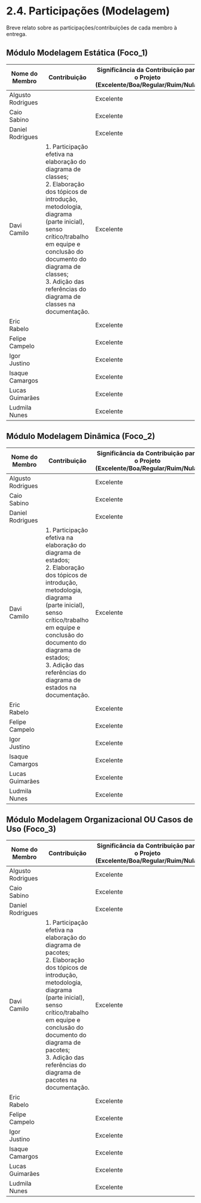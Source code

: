 # 2.4. Participações (Modelagem)

Breve relato sobre as participações/contribuições de cada membro à entrega.

## Módulo Modelagem Estática (Foco_1)

| Nome do Membro | Contribuição                                                                                                                                                        | Significância da Contribuição para o Projeto <br> (Excelente/Boa/Regular/Ruim/Nula) | Comprobatórios                                                                                                                                                                                                                                                                                                                                                                                                                                                                                                                                                            |
| -------------- | ------------------------------------------------------------------------------------------------------------------------------------------------------------------- | ----------------------------------------------------------------------------------- | ------------------------------------------------------------------------------------------------------------------------------------------------------------------------------------------------------------------------------------------------------------------------------------------------------------------------------------------------------------------------------------------------------------------------------------------------------------------------------------------------------------------------------------------------------------------------- |
| Algusto Rodrigues          |                                                                                  | Excelente |                                                                                                                                                  |
| Caio Sabino       |                                                   | Excelente |                                                                                                                                                  |
| Daniel Rodrigues           |  | Excelente |                                                                                                                                                |
| Davi Camilo         | 	1. Participação efetiva na elaboração do diagrama de classes;<br> 2. Elaboração dos tópicos de introdução, metodologia, diagrama (parte inicial), senso crítico/trabalho em equipe e conclusão do documento do diagrama de classes;<br> 3. Adição das referências do diagrama de classes na documentação.                                                                                                | Excelente |                                                                                                                                                                      |
| Eric Rabelo         |                                                                | Excelente |                                                                                                                                         |
Felipe Campelo          |                                                                                  | Excelente |                                                                                                                                                                                                             |
| Igor Justino       |                                                                                           | Excelente |                                                                                                                                |
| Isaque Camargos         |                                                                           |           Excelente |                                                                                                                                    |
| Lucas Guimarães        |                                                               | Excelente |                                                                                                                                                                                                                                    |
| Ludmila Nunes          |                                                          | Excelente |                                                                                                                                                                                                               |

## Módulo Modelagem Dinâmica (Foco_2)

| Nome do Membro | Contribuição                                                                                                                                                                         | Significância da Contribuição para o Projeto <br> (Excelente/Boa/Regular/Ruim/Nula) | Comprobatórios                                                                                                                                                                                                                                                                                                                                                                                                                                                                                                                                                                                           |
| -------------- | ------------------------------------------------------------------------------------------------------------------------------------------------------------------------------------ | ----------------------------------------------------------------------------------- | -------------------------------------------------------------------------------------------------------------------------------------------------------------------------------------------------------------------------------------------------------------------------------------------------------------------------------------------------------------------------------------------------------------------------------------------------------------------------------------------------------------------------------------------------------------------------------------------------------- |
| Algusto Rodrigues          |                                                                                  | Excelente |                                                                                                                                                  |
| Caio Sabino       |                                                   | Excelente |                                                                                                                                                  |
| Daniel Rodrigues           |  | Excelente |                                                                                                                                                |
| Davi Camilo         | 1. Participação efetiva na elaboração do diagrama de estados;<br> 2. Elaboração dos tópicos de introdução, metodologia, diagrama (parte inicial), senso crítico/trabalho em equipe e conclusão do documento do diagrama de estados;<br> 3. Adição das referências do diagrama de estados na documentação.                                                                                                 | Excelente |                                                                                                                                                                      |
| Eric Rabelo         |                                                                | Excelente |                                                                                                                                         |
Felipe Campelo          |                                                                                  | Excelente |                                                                                                                                                                                                             |
| Igor Justino       |                                                                                           | Excelente |                                                                                                                                |
| Isaque Camargos         |                                                                           |           Excelente |                                                                                                                                    |
| Lucas Guimarães        |                                                               | Excelente |                                                                                                                                                                                                                                    |
| Ludmila Nunes          |                                                          | Excelente |                                                                                                                                                                                                               |

## Módulo Modelagem Organizacional OU Casos de Uso (Foco_3)

| Nome do Membro | Contribuição                                                                                                                                           | Significância da Contribuição para o Projeto <br> (Excelente/Boa/Regular/Ruim/Nula) | Comprobatórios                                                                                                                                                                                                                                                                                                                                                                                                                                                                                                                                                                |
| -------------- | ------------------------------------------------------------------------------------------------------------------------------------------------------ | ----------------------------------------------------------------------------------- | ----------------------------------------------------------------------------------------------------------------------------------------------------------------------------------------------------------------------------------------------------------------------------------------------------------------------------------------------------------------------------------------------------------------------------------------------------------------------------------------------------------------------------------------------------------------------------- |
| Algusto Rodrigues          |                                                                                  | Excelente |                                                                                                                                                  |
| Caio Sabino       |                                                   | Excelente |                                                                                                                                                  |
| Daniel Rodrigues           |  | Excelente |                                                                                                                                                |
| Davi Camilo         | 1. Participação efetiva na elaboração do diagrama de pacotes;<br> 2. Elaboração dos tópicos de introdução, metodologia, diagrama (parte inicial), senso crítico/trabalho em equipe e conclusão do documento do diagrama de pacotes;<br> 3. Adição das referências do diagrama de pacotes na documentação.                                                                                                 | Excelente |                                                                                                                                                                      |
| Eric Rabelo         |                                                                | Excelente |                                                                                                                                         |
Felipe Campelo          |                                                                                  | Excelente |                                                                                                                                                                                                             |
| Igor Justino       |                                                                                           | Excelente |                                                                                                                                |
| Isaque Camargos         |                                                                           |           Excelente |                                                                                                                                    |
| Lucas Guimarães        |                                                               | Excelente |                                                                                                                                                                                                                                    |
| Ludmila Nunes          |                                                          | Excelente |                                                                                                                                                                                                               |